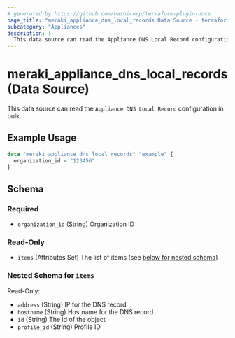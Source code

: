 ```yaml
---
# generated by https://github.com/hashicorp/terraform-plugin-docs
page_title: "meraki_appliance_dns_local_records Data Source - terraform-provider-meraki"
subcategory: "Appliances"
description: |-
  This data source can read the Appliance DNS Local Record configuration in bulk.
---
```


# meraki_appliance_dns_local_records (Data Source)

This data source can read the `Appliance DNS Local Record` configuration in bulk.

## Example Usage

```terraform
data "meraki_appliance_dns_local_records" "example" {
  organization_id = "123456"
}
```

<!-- schema generated by tfplugindocs -->
## Schema

### Required

- `organization_id` (String) Organization ID

### Read-Only

- `items` (Attributes Set) The list of items (see [below for nested schema](#nestedatt--items))

<a id="nestedatt--items"></a>
### Nested Schema for `items`

Read-Only:

- `address` (String) IP for the DNS record
- `hostname` (String) Hostname for the DNS record
- `id` (String) The id of the object
- `profile_id` (String) Profile ID
